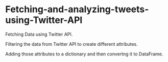 # Fetching-and-analyzing-tweets-using-Twitter-API
Fetching Data using Twitter API.

Filtering the data from Twitter API to create different attributes.

Adding those attributes to a dictionary and then convertng it to DataFrame.
